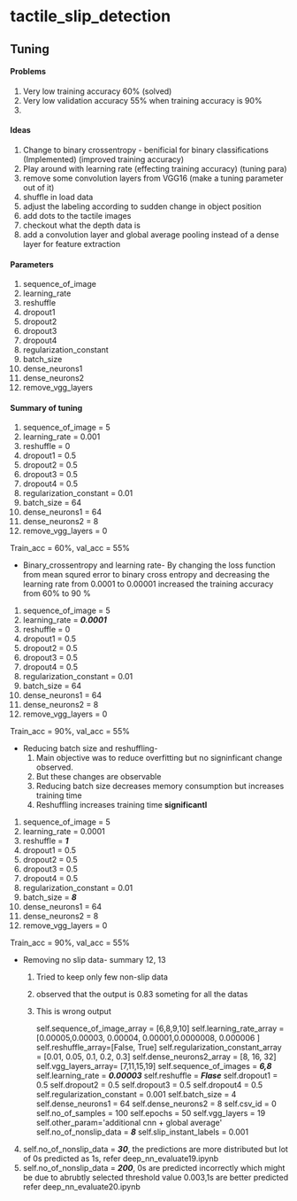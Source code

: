 # tactile_slip_detection
## Tuning

#### Problems
1. Very low training accuracy 60%  (solved)
2. Very low validation accuracy 55% when training accuracy is 90%
3. 
#### Ideas

1. Change to binary crossentropy - benificial for binary classifications (Implemented) (improved training accuracy)
2. Play around with learning rate (effecting training accuracy) (tuning para)
3. remove some convolution layers from VGG16 (make a tuning parameter out of it)
4. shuffle in load data
5. adjust the labeling according to sudden change in object position
6. add dots to the tactile images
7. checkout what the depth data is
8. add a convolution layer and global average pooling instead of a dense layer for feature extraction


#### Parameters
1. sequence_of_image 
2. learning_rate 
3. reshuffle 
4. dropout1 
5. dropout2 
6. dropout3 
7. dropout4 
8. regularization_constant 
9. batch_size 
10. dense_neurons1 
11. dense_neurons2
12. remove_vgg_layers

#### Summary of tuning

1. sequence_of_image = 5
2. learning_rate = 0.001
3. reshuffle = 0
4. dropout1 = 0.5
5. dropout2 = 0.5
6. dropout3 = 0.5
7. dropout4 = 0.5
8. regularization_constant = 0.01 
9. batch_size = 64
10. dense_neurons1 = 64
11. dense_neurons2 = 8
12. remove_vgg_layers = 0

Train_acc = 60%, val_acc = 55%

* Binary_crossentropy and learning rate-
   By changing the loss function from mean squred error to binary cross entropy
   and decreasing the learning rate from 0.0001 to 0.00001 increased the training
   accuracy from 60% to 90 %

1. sequence_of_image = 5
2. learning_rate = ***0.0001***
3. reshuffle = 0
4. dropout1 = 0.5
5. dropout2 = 0.5
6. dropout3 = 0.5
7. dropout4 = 0.5
8. regularization_constant = 0.01 
9. batch_size = 64
10. dense_neurons1 = 64
11. dense_neurons2 = 8
12. remove_vgg_layers = 0

Train_acc = 90%, val_acc = 55%

* Reducing batch size and reshuffling-
  1. Main objective was to reduce overfitting but no signinficant change observed.
  2. But these changes are observable
  3. Reducing batch size decreases memory consumption but increases training time
  4. Reshuffling increases training time **significantl**

1. sequence_of_image = 5
2. learning_rate = 0.0001
3. reshuffle = ***1***
4. dropout1 = 0.5
5. dropout2 = 0.5
6. dropout3 = 0.5
7. dropout4 = 0.5
8. regularization_constant = 0.01 
9. batch_size = ***8***
10. dense_neurons1 = 64
11. dense_neurons2 = 8
12. remove_vgg_layers = 0

Train_acc = 90%, val_acc = 55%

* Removing no slip data- summary 12, 13 
  1. Tried to keep only few non-slip data
  2. observed that the output is 0.83 someting for all the datas
  3. This is wrong output
   
     self.sequence_of_image_array = [6,8,9,10]
     self.learning_rate_array = [0.00005,0.00003, 0.00004, 0.00001,0.0000008, 0.000006 ]
     self.reshuffle_array=[False, True]
     self.regularization_constant_array = [0.01, 0.05, 0.1, 0.2, 0.3]
     self.dense_neurons2_array = [8, 16, 32]
     self.vgg_layers_array= [7,11,15,19]
     self.sequence_of_images =  ***6,8***
     self.learning_rate = ***0.00003***
     self.reshuffle = ***Flase***
     self.dropout1 = 0.5
     self.dropout2 = 0.5
     self.dropout3 = 0.5
     self.dropout4 = 0.5
     self.regularization_constant = 0.001
     self.batch_size = 4
     self.dense_neurons1 = 64
     self.dense_neurons2 = 8
     self.csv_id = 0
     self.no_of_samples = 100
     self.epochs = 50
     self.vgg_layers = 19
     self.other_param='additional cnn + global average'
     self.no_of_nonslip_data = ***8***
     self.slip_instant_labels = 0.001

4. self.no_of_nonslip_data = ***30***, the predictions are more distributed but lot of 0s predicted as 1s, refer deep_nn_evaluate19.ipynb
5. self.no_of_nonslip_data = ***200***, 0s are predicted incorrectly which might be due to abrubtly selected threshold value 0.003,1s are better predicted refer deep_nn_evaluate20.ipynb
